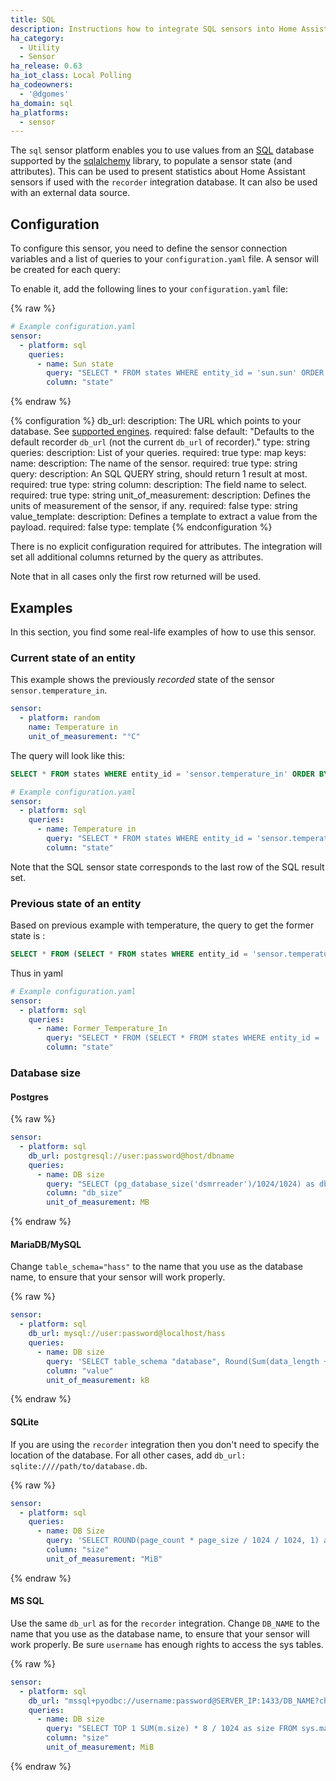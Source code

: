 ```yaml
---
title: SQL
description: Instructions how to integrate SQL sensors into Home Assistant.
ha_category:
  - Utility
  - Sensor
ha_release: 0.63
ha_iot_class: Local Polling
ha_codeowners:
  - '@dgomes'
ha_domain: sql
ha_platforms:
  - sensor
---
```


The `sql` sensor platform enables you to use values from an [SQL](https://en.wikipedia.org/wiki/SQL) database supported by the [sqlalchemy](https://www.sqlalchemy.org) library, to populate a sensor state (and attributes).
This can be used to present statistics about Home Assistant sensors if used with the `recorder` integration database. It can also be used with an external data source.

## Configuration

To configure this sensor, you need to define the sensor connection variables and a list of queries to your `configuration.yaml` file. A sensor will be created for each query:

To enable it, add the following lines to your `configuration.yaml` file:

{% raw %}
```yaml
# Example configuration.yaml
sensor:
  - platform: sql
    queries:
      - name: Sun state
        query: "SELECT * FROM states WHERE entity_id = 'sun.sun' ORDER BY state_id DESC LIMIT 1;"
        column: "state"
```
{% endraw %}

{% configuration %}
db_url:
  description: The URL which points to your database. See [supported engines](/integrations/recorder/#custom-database-engines).
  required: false
  default: "Defaults to the default recorder `db_url` (not the current `db_url` of recorder)."
  type: string
queries:
  description: List of your queries.
  required: true
  type: map
  keys:
    name:
      description: The name of the sensor.
      required: true
      type: string
    query:
      description: An SQL QUERY string, should return 1 result at most.
      required: true
      type: string
    column:
      description: The field name to select.
      required: true
      type: string
    unit_of_measurement:
      description: Defines the units of measurement of the sensor, if any.
      required: false
      type: string
    value_template:
      description: Defines a template to extract a value from the payload.
      required: false
      type: template
{% endconfiguration %}

There is no explicit configuration required for attributes. The integration will set all additional columns returned by the query as attributes. 

Note that in all cases only the first row returned will be used.

## Examples

In this section, you find some real-life examples of how to use this sensor.

### Current state of an entity

This example shows the previously *recorded* state of the sensor `sensor.temperature_in`.

```yaml
sensor:
  - platform: random
    name: Temperature in
    unit_of_measurement: "°C"
```

The query will look like this:

```sql
SELECT * FROM states WHERE entity_id = 'sensor.temperature_in' ORDER BY state_id DESC LIMIT 1;
```

```yaml
# Example configuration.yaml
sensor:
  - platform: sql
    queries:
      - name: Temperature in
        query: "SELECT * FROM states WHERE entity_id = 'sensor.temperature_in' ORDER BY state_id DESC LIMIT 1;"
        column: "state"
```

Note that the SQL sensor state corresponds to the last row of the SQL result set.

### Previous state of an entity

Based on previous example with temperature, the query to get the former state is :
```sql
SELECT * FROM (SELECT * FROM states WHERE entity_id = 'sensor.temperature_in' ORDER BY state_id DESC LIMIT 2) two_entity  ORDER BY state_id ASC LIMIT 1;
```
Thus in yaml
```yaml
# Example configuration.yaml
sensor:
  - platform: sql
    queries:
      - name: Former_Temperature_In
        query: "SELECT * FROM (SELECT * FROM states WHERE entity_id = 'sensor.temperature_in' ORDER BY state_id DESC LIMIT 2) two_entity  ORDER BY state_id ASC LIMIT 1;"
        column: "state"
```

### Database size

#### Postgres

{% raw %}

```yaml
sensor:
  - platform: sql
    db_url: postgresql://user:password@host/dbname
    queries:
      - name: DB size
        query: "SELECT (pg_database_size('dsmrreader')/1024/1024) as db_size;"
        column: "db_size"
        unit_of_measurement: MB
```

{% endraw %}

#### MariaDB/MySQL

Change `table_schema="hass"` to the name that you use as the database name, to ensure that your sensor will work properly.

{% raw %}

```yaml
sensor:
  - platform: sql
    db_url: mysql://user:password@localhost/hass
    queries:
      - name: DB size
        query: 'SELECT table_schema "database", Round(Sum(data_length + index_length) / 1024, 1) "value" FROM information_schema.tables WHERE table_schema="hass" GROUP BY table_schema;'
        column: "value"
        unit_of_measurement: kB
```

{% endraw %}

#### SQLite

If you are using the `recorder` integration then you don't need to specify the location of the database. For all other cases, add `db_url: sqlite:////path/to/database.db`.

{% raw %}

```yaml
sensor:
  - platform: sql
    queries:
      - name: DB Size
        query: 'SELECT ROUND(page_count * page_size / 1024 / 1024, 1) as size FROM pragma_page_count(), pragma_page_size();'
        column: "size"
        unit_of_measurement: "MiB"
```

{% endraw %}

#### MS SQL

Use the same `db_url` as for the `recorder` integration. Change `DB_NAME` to the name that you use as the database name, to ensure that your sensor will work properly. Be sure `username` has enough rights to access the sys tables.

{% raw %}
```yaml
sensor:
  - platform: sql
    db_url: "mssql+pyodbc://username:password@SERVER_IP:1433/DB_NAME?charset=utf8&driver=FreeTDS"
    queries:
      - name: DB size
        query: "SELECT TOP 1 SUM(m.size) * 8 / 1024 as size FROM sys.master_files m INNER JOIN sys.databases d ON d.database_id=m.database_id WHERE d.name='DB_NAME';"
        column: "size"
        unit_of_measurement: MiB
```
{% endraw %}
